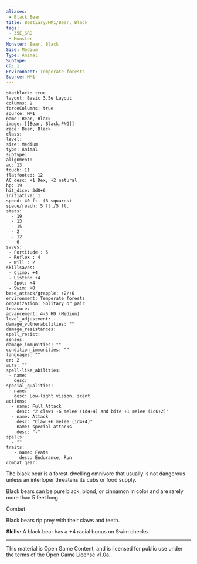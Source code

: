 ```yaml
---
aliases:
 - Black Bear
title: Bestiary/MM1/Bear, Black
tags: 
 - 35E_SRD
 - Monster
Monster: Bear, Black
Size: Medium
Type: Animal
Subtype: 
CR: 2
Environnent: Temperate forests
Source: MM1
---
```


```statblock
statblock: true
layout: Basic 3.5e Layout
columns: 2
forceColumns: true
source: MM1 
name: Bear, Black
image: [[Bear, Black.PNG]]
race: Bear, Black
class: 
level: 
size: Medium
type: Animal
subtype: 
alignment: 
ac: 13
touch: 11
flatfooted: 12
AC_desc: +1 Dex, +2 natural
hp: 19
hit_dice: 3d8+6
initiative: 1
speed: 40 ft. (8 squares)
space/reach: 5 ft./5 ft.
stats:
  - 19
  - 13
  - 15
  - 2
  - 12
  - 6
saves:
 - Fortitude : 5
 - Reflex : 4
 - Will : 2
skillsaves:
 - Climb: +4
 - Listen: +4
 - Spot: +4
 - Swim: +8
base_attack/grapple: +2/+6
environment: Temperate forests
organization: Solitary or pair
treasure: 
advancement: 4-5 HD (Medium)
level_adjustment: -
damage_vulnerabilities: ""
damage_resistances: 
spell_resist: 
senses: 
damage_immunities: ""
condition_immunities: ""
languages: ""
cr: 2
aura: ""
spell-like_abilities:
 - name: 
   desc: 
special_qualities:
 - name:
   desc: Low-light vision, scent
actions:
  - name: Full Attack
    desc: "2 claws +6 melee (1d4+4) and bite +1 melee (1d6+2)"
  - name: Attack
    desc: "Claw +6 melee (1d4+4)"
  - name: special attacks
    desc: "-"
spells:
  - ""
traits:
   - name: Feats
     desc: Endurance, Run
combat_gear:  
```


The black bear is a forest-dwelling omnivore that usually is not dangerous unless an interloper threatens its cubs or food supply.

Black bears can be pure black, blond, or cinnamon in color and are rarely more than 5 feet long.

Combat

Black bears rip prey with their claws and teeth.


**Skills:** A black bear has a +4 racial bonus on Swim checks.

---

This material is Open Game Content, and is licensed for public use under the terms of the Open Game License v1.0a.
